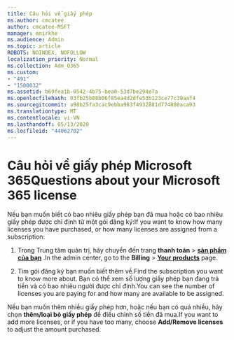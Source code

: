 ```yaml
---
title: Câu hỏi về giấy phép
ms.author: cmcatee
author: cmcatee-MSFT
manager: mnirkhe
ms.audience: Admin
ms.topic: article
ROBOTS: NOINDEX, NOFOLLOW
localization_priority: Normal
ms.collection: Adm_O365
ms.custom:
- "491"
- "1500032"
ms.assetid: b69fea1b-0542-4b75-bea0-53d7be294e7a
ms.openlocfilehash: 03fb25b88b06f85ea4d2dfe53b123ce77c39aaf4
ms.sourcegitcommit: a98b25fa3cac9ebba983f4932881d774880aca93
ms.translationtype: MT
ms.contentlocale: vi-VN
ms.lasthandoff: 05/13/2020
ms.locfileid: "44062702"
---
```

# <a name="questions-about-your-microsoft-365-license"></a><span data-ttu-id="4bee6-102">Câu hỏi về giấy phép Microsoft 365</span><span class="sxs-lookup"><span data-stu-id="4bee6-102">Questions about your Microsoft 365 license</span></span>

<span data-ttu-id="4bee6-103">Nếu bạn muốn biết có bao nhiêu giấy phép bạn đã mua hoặc có bao nhiêu giấy phép được chỉ định từ một gói đăng ký:</span><span class="sxs-lookup"><span data-stu-id="4bee6-103">If you want to know how many licenses you have purchased, or how many licenses are assigned from a subscription:</span></span>
  
1. <span data-ttu-id="4bee6-104">Trong Trung tâm quản trị, hãy chuyển đến trang **thanh toán** \> **[sản phẩm của bạn](https://go.microsoft.com/fwlink/p/?linkid=842054)** .</span><span class="sxs-lookup"><span data-stu-id="4bee6-104">In the admin center, go to the **Billing** \> **[Your products](https://go.microsoft.com/fwlink/p/?linkid=842054)** page.</span></span>

2. <span data-ttu-id="4bee6-105">Tìm gói đăng ký bạn muốn biết thêm về.</span><span class="sxs-lookup"><span data-stu-id="4bee6-105">Find the subscription you want to know more about.</span></span> <span data-ttu-id="4bee6-106">Bạn có thể xem số lượng giấy phép bạn đang trả tiền và có bao nhiêu người được chỉ định.</span><span class="sxs-lookup"><span data-stu-id="4bee6-106">You can see the number of licenses you are paying for and how many are available to be assigned.</span></span>

<span data-ttu-id="4bee6-107">Nếu bạn muốn thêm nhiều giấy phép hơn, hoặc nếu bạn có quá nhiều, hãy chọn **thêm/loại bỏ giấy phép** để điều chỉnh số tiền đã mua.</span><span class="sxs-lookup"><span data-stu-id="4bee6-107">If you want to add more licenses, or if you have too many, choose **Add/Remove licenses** to adjust the amount purchased.</span></span>